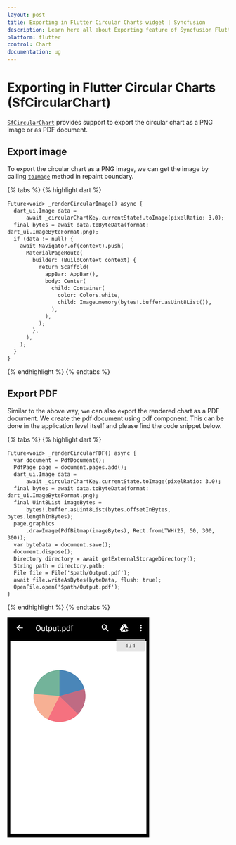 ```yaml
---
layout: post
title: Exporting in Flutter Circular Charts widget | Syncfusion 
description: Learn here all about Exporting feature of Syncfusion Flutter Circular Charts (SfCircularChart) widget and more.
platform: flutter
control: Chart
documentation: ug
---
```


# Exporting in Flutter Circular Charts (SfCircularChart)

[`SfCircularChart`](https://pub.dev/documentation/syncfusion_flutter_charts/latest/charts/SfCircularChart-class.html) provides support to export the circular chart as a PNG image or as PDF document.

## Export image

To export the circular chart as a PNG image, we can get the image by calling [`toImage`](https://api.flutter.dev/flutter/rendering/RenderRepaintBoundary/toImage.html) method in repaint boundary.

{% tabs %}
{% highlight dart %} 

    Future<void> _renderCircularImage() async {
      dart_ui.Image data =
          await _circularChartKey.currentState!.toImage(pixelRatio: 3.0);
      final bytes = await data.toByteData(format: dart_ui.ImageByteFormat.png);
      if (data != null) {
        await Navigator.of(context).push(
          MaterialPageRoute(
            builder: (BuildContext context) {
              return Scaffold(
                appBar: AppBar(),
                body: Center(
                  child: Container(
                    color: Colors.white,
                    child: Image.memory(bytes!.buffer.asUint8List()),
                  ),
                ),
              );
            },
          ),
        );
      }
    }

  {% endhighlight %}
{% endtabs %}

## Export PDF

Similar to the above way, we can also export the rendered chart as a PDF document. We create the pdf document using pdf component. This can be done in the application level itself and please find the code snippet below.

{% tabs %}
{% highlight dart %} 

    Future<void> _renderCircularPDF() async {
      var document = PdfDocument();
      PdfPage page = document.pages.add();
      dart_ui.Image data =
          await _circularChartKey.currentState.toImage(pixelRatio: 3.0);
      final bytes = await data.toByteData(format: dart_ui.ImageByteFormat.png);
      final Uint8List imageBytes =
          bytes!.buffer.asUint8List(bytes.offsetInBytes, bytes.lengthInBytes);
      page.graphics
          .drawImage(PdfBitmap(imageBytes), Rect.fromLTWH(25, 50, 300, 300));
      var byteData = document.save();
      document.dispose();
      Directory directory = await getExternalStorageDirectory();
      String path = directory.path;
      File file = File('$path/Output.pdf');
      await file.writeAsBytes(byteData, flush: true);
      OpenFile.open('$path/Output.pdf');
    }

  {% endhighlight %}
{% endtabs %}

  ![pdf_export](images/export-circular-chart/pdf_view.png)